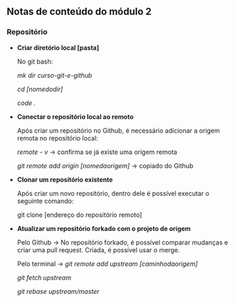 ## Notas de conteúdo do módulo 2

### Repositório
- **Criar diretório local [pasta]**
    
    No git bash:
    
    *mk dir curso-git-e-github* 
    
    *cd [nomedodir]*
    
    *code .*
    
- **Conectar o repositório local ao remoto**
    
    Após criar um repositório no Github, é necessário adicionar a origem remota no repositório local: 
    
    *remote - v* → confirma se já existe uma origem remota
    
    *git remote add origin [nomedaorigem]* → copiado do Github
    
- **Clonar um repositório existente**
    
    Após criar um novo repositório, dentro dele é possível executar o seguinte comando: 
    
    git clone [endereço do repositório remoto]
    
- **Atualizar um repositório forkado com o projeto de origem**
    
    Pelo Github → No repositório forkado, é possível comparar mudanças e criar uma pull request. Criada, é possível usar o merge.
    
    Pelo terminal → *git remote add upstream [caminhodaorigem]*
    
    *git fetch upstream*
    
    *git rebase upstream/master*
